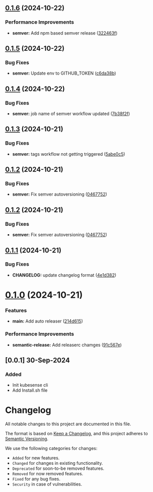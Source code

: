 ## [0.1.6](https://github.com/kubesense-ai/kubesense-cli/compare/v0.1.5...v0.1.6) (2024-10-22)


### Performance Improvements

* **semver:** Add npm based semver release ([322463f](https://github.com/kubesense-ai/kubesense-cli/commit/322463f5699086e848bcd0885777562a0773b5b3))

## [0.1.5](https://github.com/kubesense-ai/kubesense-cli/compare/v0.1.4...v0.1.5) (2024-10-22)


### Bug Fixes

* **semver:** Update env to GITHUB_TOKEN ([c6da38b](https://github.com/kubesense-ai/kubesense-cli/commit/c6da38b7221ebe007de2b03f5e5c1f1a094d01c5))

## [0.1.4](https://github.com/kubesense-ai/kubesense-cli/compare/v0.1.3...v0.1.4) (2024-10-22)


### Bug Fixes

* **semver:** job name of semver workflow updated ([7b38f2f](https://github.com/kubesense-ai/kubesense-cli/commit/7b38f2f937d862304b5380316cc6cdc7f1c10a8e))

## [0.1.3](https://github.com/kubesense-ai/kubesense-cli/compare/v0.1.2...v0.1.3) (2024-10-21)


### Bug Fixes

* **semver:** tags workflow not getting triggered ([5abe0c5](https://github.com/kubesense-ai/kubesense-cli/commit/5abe0c51141dc61f9a737c32583f4d2c8791cecd))

## [0.1.2](https://github.com/kubesense-ai/kubesense-cli/compare/v0.1.1...v0.1.2) (2024-10-21)


### Bug Fixes

* **semver:** Fix semver autoversioning ([0467752](https://github.com/kubesense-ai/kubesense-cli/commit/0467752bb8e7f736a2bc7211a714e729ac77cdd7))

## [0.1.2](https://github.com/kubesense-ai/kubesense-cli/compare/v0.1.1...v0.1.2) (2024-10-21)


### Bug Fixes

* **semver:** Fix semver autoversioning ([0467752](https://github.com/kubesense-ai/kubesense-cli/commit/0467752bb8e7f736a2bc7211a714e729ac77cdd7))

## [0.1.1](https://github.com/kubesense-ai/kubesense-cli/compare/v0.1.0...v0.1.1) (2024-10-21)


### Bug Fixes

* **CHANGELOG:** update changelog format ([4e1d382](https://github.com/kubesense-ai/kubesense-cli/commit/4e1d382b98ba301c1a3dfefc84957b6104bc0d29))

# [0.1.0](https://github.com/kubesense-ai/kubesense-cli/compare/v0.0.3...v0.1.0) (2024-10-21)


### Features

* **main:** Add auto releaser ([214d615](https://github.com/kubesense-ai/kubesense-cli/commit/214d615f3f4f0e611088177cbae76ee414294dac))


### Performance Improvements

* **semantic-release:** Add releaserc chamges ([91c567e](https://github.com/kubesense-ai/kubesense-cli/commit/91c567edb7a85865332d3763541a040410e1585a))

## [0.0.1] 30-Sep-2024

### Added
- Init kubesense cli
- Add Install.sh file

# Changelog

All notable changes to this project are documented in this file.

The format is based on [Keep a Changelog](https://keepachangelog.com/en/1.0.0/),
and this project adheres to [Semantic Versioning](https://semver.org/spec/v2.0.0.html).

We use the following categories for changes:

- `Added` for new features.
- `Changed` for changes in existing functionality.
- `Deprecated` for soon-to-be removed features.
- `Removed` for now removed features.
- `Fixed` for any bug fixes.
- `Security` in case of vulnerabilities.
